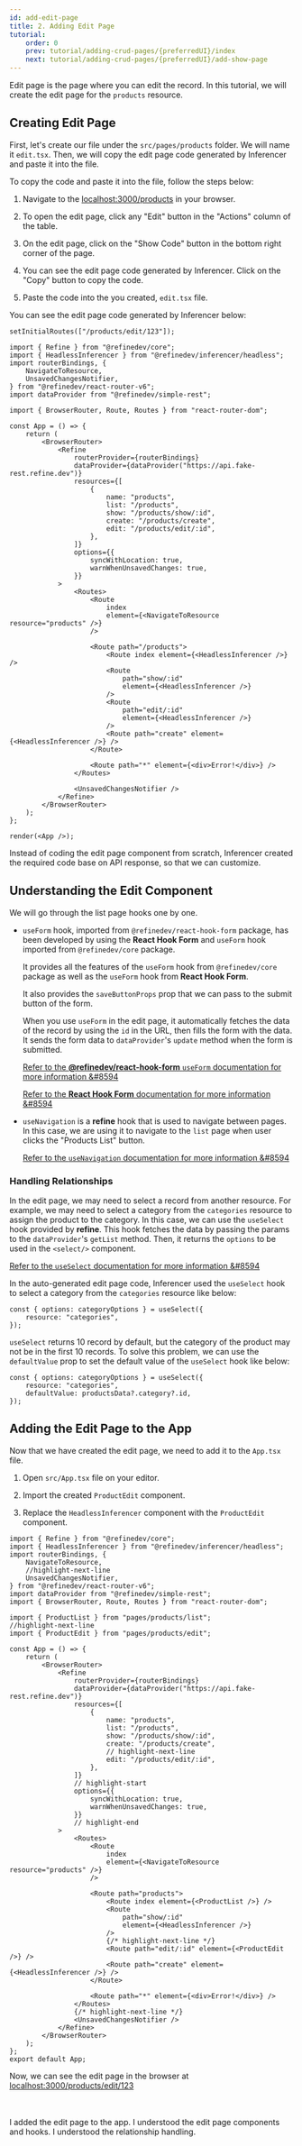 ```yaml
---
id: add-edit-page
title: 2. Adding Edit Page
tutorial:
    order: 0
    prev: tutorial/adding-crud-pages/{preferredUI}/index
    next: tutorial/adding-crud-pages/{preferredUI}/add-show-page
---
```


Edit page is the page where you can edit the record. In this tutorial, we will create the edit page for the `products` resource.

## Creating Edit Page

First, let's create our file under the `src/pages/products` folder. We will name it `edit.tsx`. Then, we will copy the edit page code generated by Inferencer and paste it into the file.

To copy the code and paste it into the file, follow the steps below:

1. Navigate to the <a href="http://localhost:3000/products" rel="noopener noreferrer nofollow">localhost:3000/products</a> in your browser.

2. To open the edit page, click any "Edit" button in the "Actions" column of the table.

3. On the edit page, click on the "Show Code" button in the bottom right corner of the page.

4. You can see the edit page code generated by Inferencer. Click on the "Copy" button to copy the code.

5. Paste the code into the you created, `edit.tsx` file.

You can see the edit page code generated by Inferencer below:

```tsx live previewOnly previewHeight=600px url=http://localhost:3000/products/edit/123
setInitialRoutes(["/products/edit/123"]);

import { Refine } from "@refinedev/core";
import { HeadlessInferencer } from "@refinedev/inferencer/headless";
import routerBindings, {
    NavigateToResource,
    UnsavedChangesNotifier,
} from "@refinedev/react-router-v6";
import dataProvider from "@refinedev/simple-rest";

import { BrowserRouter, Route, Routes } from "react-router-dom";

const App = () => {
    return (
        <BrowserRouter>
            <Refine
                routerProvider={routerBindings}
                dataProvider={dataProvider("https://api.fake-rest.refine.dev")}
                resources={[
                    {
                        name: "products",
                        list: "/products",
                        show: "/products/show/:id",
                        create: "/products/create",
                        edit: "/products/edit/:id",
                    },
                ]}
                options={{
                    syncWithLocation: true,
                    warnWhenUnsavedChanges: true,
                }}
            >
                <Routes>
                    <Route
                        index
                        element={<NavigateToResource resource="products" />}
                    />

                    <Route path="/products">
                        <Route index element={<HeadlessInferencer />} />
                        <Route
                            path="show/:id"
                            element={<HeadlessInferencer />}
                        />
                        <Route
                            path="edit/:id"
                            element={<HeadlessInferencer />}
                        />
                        <Route path="create" element={<HeadlessInferencer />} />
                    </Route>

                    <Route path="*" element={<div>Error!</div>} />
                </Routes>

                <UnsavedChangesNotifier />
            </Refine>
        </BrowserRouter>
    );
};

render(<App />);
```

Instead of coding the edit page component from scratch, Inferencer created the required code base on API response, so that we can customize.

## Understanding the Edit Component

We will go through the list page hooks one by one.

-   `useForm` hook, imported from `@refinedev/react-hook-form` package, has been developed by using the **React Hook Form** and `useForm` hook imported from `@refinedev/core` package.

    It provides all the features of the `useForm` hook from `@refinedev/core` package as well as the `useForm` hook from **React Hook Form**.

    It also provides the `saveButtonProps` prop that we can pass to the submit button of the form.

    When you use `useForm` in the edit page, it automatically fetches the data of the record by using the `id` in the URL, then fills the form with the data. It sends the form data to `dataProvider`'s `update` method when the form is submitted.

    [Refer to the **@refinedev/react-hook-form** `useForm` documentation for more information &#8594](/docs/packages/documentation/react-hook-form/useForm/)

    [Refer to the **React Hook Form** documentation for more information &#8594](https://react-hook-form.com/)

-   `useNavigation` is a **refine** hook that is used to navigate between pages. In this case, we are using it to navigate to the `list` page when user clicks the "Products List" button.

    [Refer to the `useNavigation` documentation for more information &#8594](/docs/api-reference/core/hooks/navigation/useNavigation/)

### Handling Relationships

In the edit page, we may need to select a record from another resource. For example, we may need to select a category from the `categories` resource to assign the product to the category. In this case, we can use the `useSelect` hook provided by **refine**. This hook fetches the data by passing the params to the `dataProvider`'s `getList` method. Then, it returns the `options` to be used in the `<select/>` component.

[Refer to the `useSelect` documentation for more information &#8594](/docs/api-reference/core/hooks/useSelect/)

In the auto-generated edit page code, Inferencer used the `useSelect` hook to select a category from the `categories` resource like below:

```tsx
const { options: categoryOptions } = useSelect({
    resource: "categories",
});
```

`useSelect` returns 10 record by default, but the category of the product may not be in the first 10 records. To solve this problem, we can use the `defaultValue` prop to set the default value of the `useSelect` hook like below:

```tsx
const { options: categoryOptions } = useSelect({
    resource: "categories",
    defaultValue: productsData?.category?.id,
});
```

## Adding the Edit Page to the App

Now that we have created the edit page, we need to add it to the `App.tsx` file.

1. Open `src/App.tsx` file on your editor.

2. Import the created `ProductEdit` component.

3. Replace the `HeadlessInferencer` component with the `ProductEdit` component.

```tsx title="src/App.tsx"
import { Refine } from "@refinedev/core";
import { HeadlessInferencer } from "@refinedev/inferencer/headless";
import routerBindings, {
    NavigateToResource,
    //highlight-next-line
    UnsavedChangesNotifier,
} from "@refinedev/react-router-v6";
import dataProvider from "@refinedev/simple-rest";
import { BrowserRouter, Route, Routes } from "react-router-dom";

import { ProductList } from "pages/products/list";
//highlight-next-line
import { ProductEdit } from "pages/products/edit";

const App = () => {
    return (
        <BrowserRouter>
            <Refine
                routerProvider={routerBindings}
                dataProvider={dataProvider("https://api.fake-rest.refine.dev")}
                resources={[
                    {
                        name: "products",
                        list: "/products",
                        show: "/products/show/:id",
                        create: "/products/create",
                        // highlight-next-line
                        edit: "/products/edit/:id",
                    },
                ]}
                // highlight-start
                options={{
                    syncWithLocation: true,
                    warnWhenUnsavedChanges: true,
                }}
                // highlight-end
            >
                <Routes>
                    <Route
                        index
                        element={<NavigateToResource resource="products" />}
                    />

                    <Route path="products">
                        <Route index element={<ProductList />} />
                        <Route
                            path="show/:id"
                            element={<HeadlessInferencer />}
                        />
                        {/* highlight-next-line */}
                        <Route path="edit/:id" element={<ProductEdit />} />
                        <Route path="create" element={<HeadlessInferencer />} />
                    </Route>

                    <Route path="*" element={<div>Error!</div>} />
                </Routes>
                {/* highlight-next-line */}
                <UnsavedChangesNotifier />
            </Refine>
        </BrowserRouter>
    );
};
export default App;
```

Now, we can see the edit page in the browser at <a href="http://localhost:3000/products/edit/123" rel="noopener noreferrer nofollow">localhost:3000/products/edit/123</a>

<br/>
<br/>

<Checklist>

<ChecklistItem id="add-edit-page-headless">
I added the edit page to the app.
</ChecklistItem>
<ChecklistItem id="add-edit-page-headless-2">
I understood the edit page components and hooks.
</ChecklistItem>
<ChecklistItem id="add-edit-page-headless-3">
I understood the relationship handling.
</ChecklistItem>

</Checklist>
